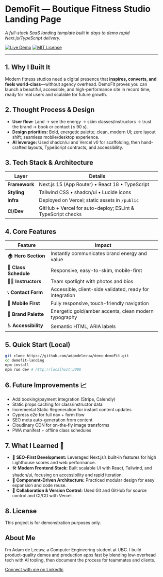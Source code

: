 # DemoFit — Boutique Fitness Studio Landing Page
*A full-stack SaaS landing template built in days to demo rapid Next.js/TypeScript delivery.*

[![Live Demo](https://img.shields.io/badge/live-demo-brightgreen)](https://demo-demo-fit.vercel.app/) 
[![MIT License](https://img.shields.io/badge/license-MIT-blue.svg)](LICENSE)

---

## 1. Why I Built It
Modern fitness studios need a digital presence that **inspires, converts, and feels world-class**—without agency overhead. DemoFit proves you can launch a beautiful, accessible, and high-performance site in record time, ready for real users and scalable for future growth.

## 2. Thought Process & Design
- **User flow:** Land → see the energy → skim classes/instructors → trust the brand → book or contact (≤ 90 s).
- **Design priorities:** Bold, energetic palette; clean, modern UI; zero layout shift; seamless mobile/desktop experience.
- **AI leverage:** Used shadcn/ui and Vercel v0 for scaffolding, then hand-crafted layouts, TypeScript contracts, and accessibility.

## 3. Tech Stack & Architecture
| Layer         | Details                                                      |
|--------------|--------------------------------------------------------------|
| **Framework**| Next.js 15 (App Router) • React 18 • TypeScript              |
| **Styling**  | Tailwind CSS • shadcn/ui • Lucide icons                      |
| **Infra**    | Deployed on Vercel; static assets in `/public`               |
| **CI/Dev**   | GitHub + Vercel for auto-deploy; ESLint & TypeScript checks  |

## 4. Core Features
| Feature                | Impact                                                      |
|-----------------------|------------------------------------------------------------|
| 🏠 **Hero Section**    | Instantly communicates brand energy and value              |
| 📅 **Class Schedule**  | Responsive, easy-to-skim, mobile-first                     |
| 🧑‍🏫 **Instructors**    | Team spotlight with photos and bios                        |
| 📞 **Contact Form**    | Accessible, client-side validated, ready for integration   |
| 📱 **Mobile First**    | Fully responsive, touch-friendly navigation                |
| 🎨 **Brand Palette**   | Energetic gold/amber accents, clean modern typography      |
| ♿ **Accessibility**    | Semantic HTML, ARIA labels                |

## 5. Quick Start (Local)
```bash
git clone https://github.com/adamdeleeuw/demo-demoFit.git
cd demofit-landing
npm install
npm run dev # http://localhost:3000
```

## 6. Future Improvements 📈
- Add booking/payment integration (Stripe, Calendly)
- Static props caching for class/instructor data
- Incremental Static Regeneration for instant content updates
- Cypress e2e for full nav + form flow
- SEO meta auto-generation from content
- Cloudinary CDN for on-the-fly image transforms
- PWA manifest + offline class schedules

## 7. What I Learned 🧠
- 🚀 **SEO-First Development:** Leveraged Next.js’s built-in features for high Lighthouse scores and web performance.
- 🛠️ **Modern Frontend Stack:** Built scalable UI with React, Tailwind, and shadcn/ui, focusing on accessibility and rapid iteration.
- 🧩 **Component-Driven Architecture:** Practiced modular design for easy expansion and code reuse.
- 🤝 **Collaboration & Version Control:** Used Git and GitHub for source control and CI/CD with Vercel.

## 8. License

This project is for demonstration purposes only.

## About Me

I’m Adam de Leeuw, a Computer Engineering student at UBC. I build product-quality demos and production apps fast by blending low-overhead tech with AI tooling, then document the process for teammates and clients.

[Connect with me on LinkedIn](https://www.linkedin.com/in/adamjdl/)